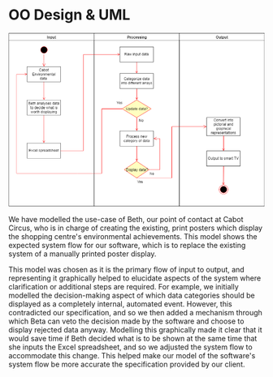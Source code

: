OO Design & UML
========================

![alt text](https://github.com/kamenPB/Green-Credentials/blob/master/SPE-UML.png "Green Credentials UML diagram")

We have modelled the use-case of Beth, our point of contact at Cabot Circus, who is in charge of creating the existing, print posters which display the shopping centre's environmental achievements. This model shows the expected system flow for our software, which is to replace the existing system of a manually printed poster display.

This model was chosen as it is the primary flow of input to output, and representing it graphically helped to elucidate aspects of the system where clarification or additional steps are required. For example, we initially modelled the decision-making aspect of which data categories should be displayed as a completely internal, automated event. However, this contradicted our specification, and so we then added a mechanism through which Beta can veto the decision made by the software and choose to display rejected data anyway. Modelling this graphically made it clear that it would save time if Beth decided what is to be shown at the same time that she inputs the Excel spreadsheet, and so we adjusted the system flow to accommodate this change. This helped make our model of the software's system flow be more accurate the specification provided by our client.
